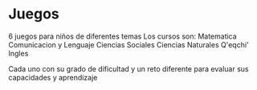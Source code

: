 # Juegos
6 juegos para niños de diferentes temas
Los cursos son:
Matematica
Comunicacion y Lenguaje
Ciencias Sociales
Ciencias Naturales
Q'eqchi'
Ingles

Cada uno con su grado de dificultad y un reto diferente para evaluar sus capacidades y aprendizaje